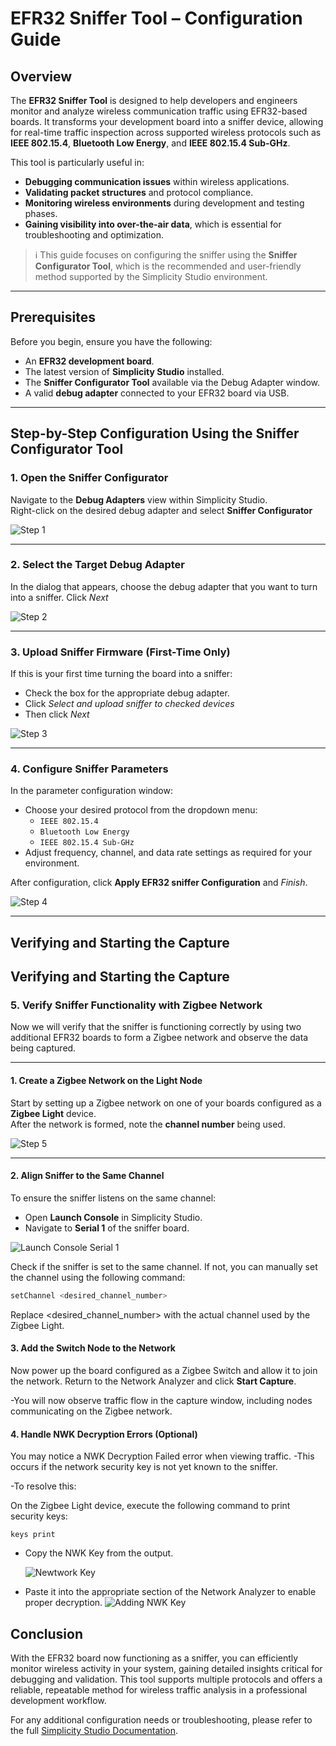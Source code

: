 # EFR32 Sniffer Tool – Configuration Guide

## Overview

The **EFR32 Sniffer Tool** is designed to help developers and engineers monitor and analyze wireless communication traffic using EFR32-based boards. It transforms your development board into a sniffer device, allowing for real-time traffic inspection across supported wireless protocols such as **IEEE 802.15.4**, **Bluetooth Low Energy**, and **IEEE 802.15.4 Sub-GHz**.

This tool is particularly useful in:

- **Debugging communication issues** within wireless applications.
- **Validating packet structures** and protocol compliance.
- **Monitoring wireless environments** during development and testing phases.
- **Gaining visibility into over-the-air data**, which is essential for troubleshooting and optimization.

> ℹ️ This guide focuses on configuring the sniffer using the **Sniffer Configurator Tool**, which is the recommended and user-friendly method supported by the Simplicity Studio environment.

---

## Prerequisites

Before you begin, ensure you have the following:

- An **EFR32 development board**.
- The latest version of **Simplicity Studio** installed.
- The **Sniffer Configurator Tool** available via the Debug Adapter window.
- A valid **debug adapter** connected to your EFR32 board via USB.

---

## Step-by-Step Configuration Using the Sniffer Configurator Tool

### 1. Open the Sniffer Configurator

Navigate to the **Debug Adapters** view within Simplicity Studio.  
Right-click on the desired debug adapter and select **Sniffer Configurator**


![Step 1](images/sniffer-step1.png)

---

### 2. Select the Target Debug Adapter

In the dialog that appears, choose the debug adapter that you want to turn into a sniffer. Click *Next*

![Step 2](images/sinffer-step2.png)

---

### 3. Upload Sniffer Firmware (First-Time Only)

If this is your first time turning the board into a sniffer:

- Check the box for the appropriate debug adapter.
- Click *Select and upload sniffer to checked devices*
- Then click *Next*


![Step 3](images/sniffer-step3.png)

---

### 4. Configure Sniffer Parameters

In the parameter configuration window:

- Choose your desired protocol from the dropdown menu:
  - `IEEE 802.15.4`
  - `Bluetooth Low Energy`
  - `IEEE 802.15.4 Sub-GHz`
- Adjust frequency, channel, and data rate settings as required for your environment.

After configuration, click **Apply EFR32 sniffer Configuration** and *Finish*.


![Step 4](images/sniffer-step4.png)

---

## Verifying and Starting the Capture

## Verifying and Starting the Capture

### 5. Verify Sniffer Functionality with Zigbee Network

Now we will verify that the sniffer is functioning correctly by using two additional EFR32 boards to form a Zigbee network and observe the data being captured.

---

#### 1. Create a Zigbee Network on the Light Node

Start by setting up a Zigbee network on one of your boards configured as a **Zigbee Light** device.  
After the network is formed, note the **channel number** being used.

![Step 5](images/sniffer-step5.png)

---

#### 2. Align Sniffer to the Same Channel

To ensure the sniffer listens on the same channel:

- Open **Launch Console** in Simplicity Studio.
- Navigate to **Serial 1** of the sniffer board.

![Launch Console Serial 1](images/sniffer-step6.png)

Check if the sniffer is set to the same channel. If not, you can manually set the channel using the following command:

```bash
setChannel <desired_channel_number>
```
Replace <desired_channel_number> with the actual channel used by the Zigbee Light.

#### 3. Add the Switch Node to the Network
Now power up the board configured as a Zigbee Switch and allow it to join the network.
Return to the Network Analyzer and click **Start Capture**.

-You will now observe traffic flow in the capture window, including nodes communicating on the Zigbee network.

#### 4. Handle NWK Decryption Errors (Optional)
You may notice a NWK Decryption Failed error when viewing traffic.
-This occurs if the network security key is not yet known to the sniffer.

-To resolve this:

On the Zigbee Light device, execute the following command to print security keys:
```
keys print
```
- Copy the NWK Key from the output.

  ![Newtwork Key](images/sniffer-step7.png)

- Paste it into the appropriate section of the Network Analyzer to enable proper decryption.
![Adding NWK Key](images/sniffer-step8.png)

## Conclusion

With the EFR32 board now functioning as a sniffer, you can efficiently monitor wireless activity in your system, gaining detailed insights critical for debugging and validation. This tool supports multiple protocols and offers a reliable, repeatable method for wireless traffic analysis in a professional development workflow.

For any additional configuration needs or troubleshooting, please refer to the full [Simplicity Studio Documentation](https://www.silabs.com/developers/simplicity-studio).









